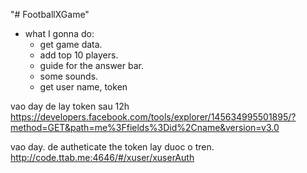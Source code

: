 "# FootballXGame" 

- what I gonna do:
	+ get game data.
	+ add top 10 players.
	+ guide for the answer bar.
	+ some sounds.
	+ get user name, token


vao day de lay token sau 12h
https://developers.facebook.com/tools/explorer/145634995501895/?method=GET&path=me%3Ffields%3Did%2Cname&version=v3.0

vao day. de autheticate the token lay duoc o tren.
http://code.ttab.me:4646/#/xuser/xuserAuth




